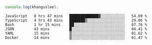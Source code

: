 ```js
console.log(khanguslee);
```

<!--START_SECTION:waka-->

```text
JavaScript   8 hrs 47 mins   █████████████▓░░░░░░░░░░░   54.09 %
TypeScript   4 hrs 43 mins   ███████▒░░░░░░░░░░░░░░░░░   29.06 %
Bash         1 hr 15 mins    ██░░░░░░░░░░░░░░░░░░░░░░░   07.76 %
JSON         43 mins         █░░░░░░░░░░░░░░░░░░░░░░░░   04.41 %
YAML         15 mins         ▒░░░░░░░░░░░░░░░░░░░░░░░░   01.62 %
Docker       14 mins         ▒░░░░░░░░░░░░░░░░░░░░░░░░   01.47 %
```

<!--END_SECTION:waka-->

<!--
**khanguslee/khanguslee** is a ✨ _special_ ✨ repository because its `README.md` (this file) appears on your GitHub profile.

Here are some ideas to get you started:

- 🔭 I’m currently working on ...
- 🌱 I’m currently learning ...
- 👯 I’m looking to collaborate on ...
- 🤔 I’m looking for help with ...
- 💬 Ask me about ...
- 📫 How to reach me: ...
- 😄 Pronouns: ...
- ⚡ Fun fact: ...
-->
